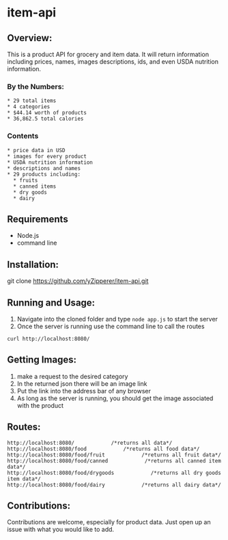 # item-api

## Overview:
  This is a product API for grocery and item data. It will return information including prices, names, images descriptions, ids, and even USDA nutrition information.
  
  ### By the Numbers:
    * 29 total items
    * 4 categories
    * $44.14 worth of products
    * 36,862.5 total calories

  ### Contents
    * price data in USD
    * images for every product
    * USDA nutrition information
    * descriptions and names
    * 29 products including:
      * fruits
      * canned items
      * dry goods
      * dairy
    


## Requirements

  * Node.js
  * command line

## Installation:
  
  git clone https://github.com/yZipperer/item-api.git
  
## Running and Usage:

  1. Navigate into the cloned folder and type ```node app.js``` to start the server
  2. Once the server is running use the command line to call the routes
  
  ```
  curl http://localhost:8080/
  ```
## Getting Images:

  1. make a request to the desired category
  2. In the returned json there will be an image link
  3. Put the link into the address bar of any browser
  4. As long as the server is running, you should get the image associated with the product
  
## Routes:

  ```
  http://localhost:8080/            /*returns all data*/
  http://localhost:8080/food            /*returns all food data*/
  http://localhost:8080/food/fruit            /*returns all fruit data*/
  http://localhost:8080/food/canned            /*returns all canned item data*/
  http://localhost:8080/food/drygoods            /*returns all dry goods item data*/
  http://localhost:8080/food/dairy            /*returns all dairy data*/     
  ```

## Contributions:
  Contributions are welcome, especially for product data. Just open up an issue with what you would like to add.
